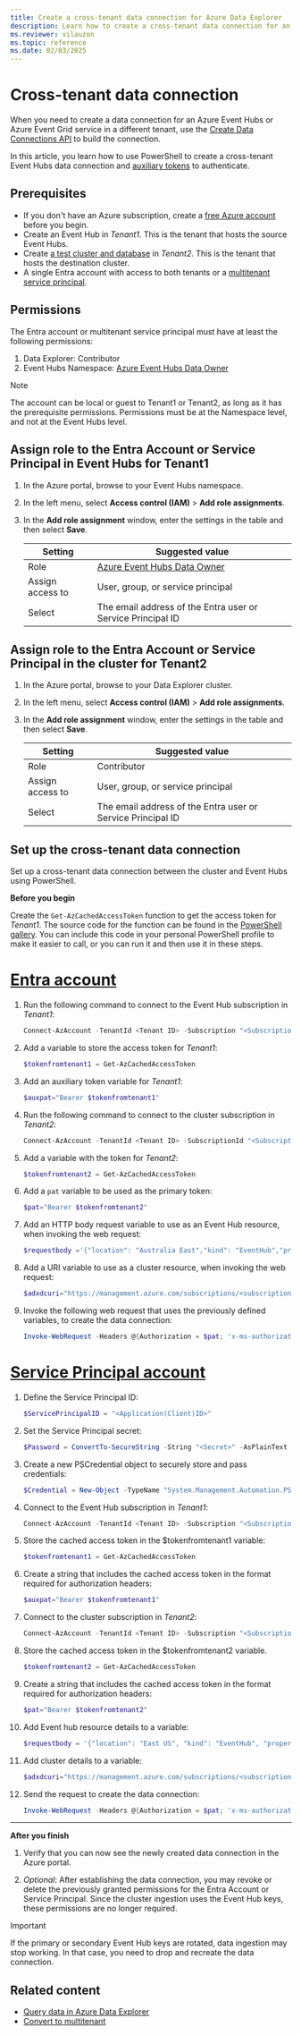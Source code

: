 ```yaml
---
title: Create a cross-tenant data connection for Azure Data Explorer
description: Learn how to create a cross-tenant data connection for an Azure Event Hubs or Azure Event Grid service in a different tenant
ms.reviewer: vilauzon
ms.topic: reference
ms.date: 02/03/2025
---
```

# Cross-tenant data connection

When you need to create a data connection for an Azure Event Hubs or Azure Event Grid service in a different tenant, use the [Create Data Connections API](/rest/api/azurerekusto/dataconnections/createorupdate) to build the connection.

In this article, you learn how to use PowerShell to create a cross-tenant Event Hubs data connection and [auxiliary tokens](/azure/azure-resource-manager/management/authenticate-multi-tenant) to authenticate.

## Prerequisites

* If you don't have an Azure subscription, create a [free Azure account](https://azure.microsoft.com/free/) before you begin.
* Create an Event Hub in *Tenant1*. This is the tenant that hosts the source Event Hubs.
* Create [a test cluster and database](create-cluster-and-database.md) in *Tenant2*. This is the tenant that hosts the destination cluster.
* A single Entra account with access to both tenants or a [multitenant service principal](/entra/identity-platform/howto-convert-app-to-be-multi-tenant).

## Permissions

The Entra account or multitenant service principal must have at least the following permissions:
1. Data Explorer: Contributor
2. Event Hubs Namespace: [Azure Event Hubs Data Owner](/azure/role-based-access-control/built-in-roles#azure-event-hubs-data-owner)

> [!NOTE]
> The account can be local or guest to Tenant1 or Tenant2, as long as it has the prerequisite permissions.
> Permissions must be at the Namespace level, and not at the Event Hubs level.

## Assign role to the Entra Account or Service Principal in Event Hubs for Tenant1

1. In the Azure portal, browse to your Event Hubs namespace.

1. In the left menu, select **Access control (IAM)** > **Add role assignments**.

1. In the **Add role assignment** window, enter the settings in the table and then select **Save**.

    | **Setting** | **Suggested value** |
    |--|--|
    | Role | [Azure Event Hubs Data Owner](/azure/role-based-access-control/built-in-roles#azure-event-hubs-data-owner) |
    | Assign access to | User, group, or service principal |
    | Select | The email address of the Entra user or Service Principal ID |

## Assign role to the Entra Account or Service Principal in the cluster for Tenant2

1. In the Azure portal, browse to your Data Explorer cluster.

1. In the left menu, select **Access control (IAM)** > **Add role assignments**.

1. In the **Add role assignment** window, enter the settings in the table and then select **Save**.

    | **Setting** | **Suggested value** |
    |--|--|
    | Role | Contributor |
    | Assign access to | User, group, or service principal |
    | Select | The email address of the Entra user or Service Principal ID |
   
## Set up the cross-tenant data connection

Set up a cross-tenant data connection between the cluster and Event Hubs using PowerShell.

**Before you begin**

Create the `Get-AzCachedAccessToken` function to get the access token for *Tenant1*. The source code for the function can be found in the [PowerShell gallery](https://www.powershellgallery.com/packages/AzureSimpleREST/0.2.64/Content/internal%5Cfunctions%5CGet-AzCachedAccessToken.ps1). You can include this code in your personal PowerShell profile to make it easier to call, or you can run it and then use it in these steps.

# [Entra account](#tab/entra)

1. Run the following command to connect to the Event Hub subscription in *Tenant1*:

    ```PowerShell
    Connect-AzAccount -TenantId <Tenant ID> -Subscription "<SubscriptionName>"
    ```

1. Add a variable to store the access token for *Tenant1*:

    ```PowerShell
    $tokenfromtenant1 = Get-AzCachedAccessToken
    ```

1. Add an auxiliary token variable for *Tenant1*:

    ```PowerShell
    $auxpat="Bearer $tokenfromtenant1"
    ```

1. Run the following command to connect to the cluster subscription in *Tenant2*:

    ```PowerShell
    Connect-AzAccount -TenantId <Tenant ID> -SubscriptionId "<SubscriptionName>"
    ```

1. Add a variable with the token for *Tenant2*:

    ```PowerShell
    $tokenfromtenant2 = Get-AzCachedAccessToken
    ```

1. Add a `pat` variable to be used as the primary token:

    ```PowerShell
    $pat="Bearer $tokenfromtenant2"
    ```

1. Add an HTTP body request variable to use as an Event Hub resource, when invoking the web request:

    ```PowerShell
    $requestbody ='{"location": "Australia East","kind": "EventHub","properties": { "eventHubResourceId": "/subscriptions/<subscription ID>/resourceGroups/<ResourceGroupName>/providers/Microsoft.EventHub/namespaces/<EventHubNamespaceName>/eventhubs/<EventHubName>","consumerGroup": "$Default","dataFormat": "JSON", "tableName": "<ADXTableName>", "mappingRuleName": "<ADXTableMappingName>"}}'
    ```

1. Add a URI variable to use as a cluster resource, when invoking the web request:

    ```PowerShell
    $adxdcuri="https://management.azure.com/subscriptions/<subscriptionID>/resourceGroups/<resource group name>/providers/Microsoft.Kusto/clusters/<ADXClusterName>/databases/<ADXdbName>/dataconnections/<ADXDataConnectionName>?api-version=2020-02-15"
    ```

1. Invoke the following web request that uses the previously defined variables, to create the data connection:

    ```PowerShell
    Invoke-WebRequest -Headers @{Authorization = $pat; 'x-ms-authorization-auxiliary' = $auxpat} -Uri $adxdcuri -Body $requestbody -Method PUT -ContentType 'application/json'
    ```

# [Service Principal account](#tab/spa)

1. Define the Service Principal ID:

    ```PowerShell
    $ServicePrincipalID = "<Application(Client)ID>"
    ```

1. Set the Service Principal secret:

    ```PowerShell
    $Password = ConvertTo-SecureString -String "<Secret>" -AsPlainText -Force
    ```

1. Create a new PSCredential object to securely store and pass credentials:

    ```PowerShell
    $Credential = New-Object -TypeName "System.Management.Automation.PSCredential" -ArgumentList $ServicePrincipalID, $Password
    ```

1. Connect to the Event Hub subscription in *Tenant1*:

    ```PowerShell
    Connect-AzAccount -TenantId <Tenant ID> -Subscription "<SubscriptionName>" -ServicePrincipal -Credential $Credential
    ```

1. Store the cached access token in the $tokenfromtenant1 variable:

    ```PowerShell
    $tokenfromtenant1 = Get-AzCachedAccessToken
    ```

1. Create a string that includes the cached access token in the format required for authorization headers:

    ```PowerShell
    $auxpat="Bearer $tokenfromtenant1"
    ```
    
1. Connect to the cluster subscription in *Tenant2*:

    ```PowerShell
    Connect-AzAccount -TenantId <Tenant ID> -Subscription "<SubscriptionName>" -ServicePrincipal -Credential $Credential
    ```

1. Store the cached access token in the $tokenfromtenant2 variable.

    ```powershell
    $tokenfromtenant2 = Get-AzCachedAccessToken
    ```

1. Create a string that includes the cached access token in the format required for authorization headers:

    ```powershell
    $pat="Bearer $tokenfromtenant2"
    ```

1. Add Event hub resource details to a variable:

    ```PowerShell
    $requestbody = '{"location": "East US", "kind": "EventHub", "properties": { "eventHubResourceId": "/subscriptions/<subscriptionID>/resourceGroups/<ResourceGroupName>/providers/Microsoft.EventHub/namespaces/<EventHubNamespaceName>/eventhubs/<EventHubName>", "consumerGroup": "$Default", "dataFormat": "MultiJSON", "tableName": "<ADXTableName>", "mappingRuleName": "<ADXTableMappingName>"}}'
    ```

1. Add cluster details to a variable:

    ```PowerShell
    $adxdcuri="https://management.azure.com/subscriptions/<subscriptionID>/resourceGroups/<ResourceGroupName>/providers/Microsoft.Kusto/clusters/<ADXClusterName>/databases/<ADXdbName>/dataconnections/<ADXDataConnectionName>?api-version=2020-02-15"
    ```

1. Send the request to create the data connection:

    ```PowerShell
    Invoke-WebRequest -Headers @{Authorization = $pat; 'x-ms-authorization-auxiliary' = $auxpat} -Uri $adxdcuri -Body $requestbody -Method PUT -ContentType 'application/json'
    ```

---

**After you finish**

1. Verify that you can now see the newly created data connection in the Azure portal.

1. *Optional*: After establishing the data connection, you may revoke or delete the previously granted permissions for the Entra Account or Service Principal. Since the cluster ingestion uses the Event Hub keys, these permissions are no longer required.

> [!IMPORTANT]
> If the primary or secondary Event Hub keys are rotated, data ingestion may stop working. In that case, you need to drop and recreate the data connection.

## Related content

* [Query data in Azure Data Explorer](web-query-data.md)
* [Convert to multitenant](/entra/identity-platform/howto-convert-app-to-be-multi-tenant)
